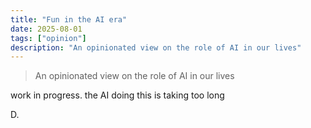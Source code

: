 ```yaml
---
title: "Fun in the AI era"
date: 2025-08-01
tags: ["opinion"]
description: "An opinionated view on the role of AI in our lives"
---
```

> An opinionated view on the role of AI in our lives

work in progress. the AI doing this is taking too long

D.